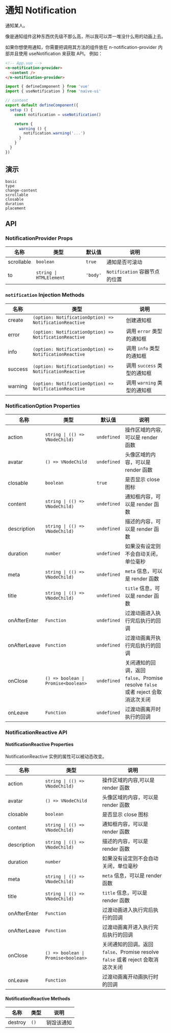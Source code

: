 # 通知 Notification

通知某人。

像是通知组件这种东西优先级不那么高，所以我可以弄一堆没什么用的动画上去。

<n-space vertical>
<n-alert title="使用前提" type="warning">
  如果你想使用通知，你需要把调用其方法的组件放在 <n-text code>n-notification-provider</n-text> 内部并且使用 <n-text code>useNotification</n-text> 来获取 API。
</n-alert>
例如：

```html
<!-- App.vue -->
<n-notification-provider>
  <content />
</n-notification-provider>
```

```js
import { defineComponent } from 'vue'
import { useNotification } from 'naive-ui'

// content
export default defineComponent({
  setup () {
    const notification = useNotification()

    return {
      warning () {
        notification.warning('...')
      }
    }
  }
})
```

</n-space>

## 演示

```demo
basic
type
change-content
scrollable
closable
duration
placement
```

## API

### NotificationProvider Props

| 名称 | 类型 | 默认值 | 说明 |
| --- | --- | --- | --- |
| scrollable | `boolean` | `true` | 通知是否可滚动 |
| to | `string \| HTMLElement` | `'body'` | `Notification` 容器节点的位置 |

### `notification` Injection Methods

| 名称 | 类型 | 说明 |
| --- | --- | --- |
| create | `(option: NotificationOption) => NotificationReactive` | 创建通知框 |
| error | `(option: NotificationOption) => NotificationReactive` | 调用 `error` 类型的通知框 |
| info | `(option: NotificationOption) => NotificationReactive` | 调用 `info` 类型的通知框 |
| success | `(option: NotificationOption) => NotificationReactive` | 调用 `success` 类型的通知框 |
| warning | `(option: NotificationOption) => NotificationReactive` | 调用 `warning` 类型的通知框 |

### NotificationOption Properties

| 名称 | 类型 | 默认值 | 说明 |
| --- | --- | --- | --- |
| action | `string \| (() => VNodeChild)` | `undefined` | 操作区域的内容,可以是 render 函数 |
| avatar | `() => VNodeChild` | `undefined` | 头像区域的内容，可以是 render 函数 |
| closable | `boolean` | `true` | 是否显示 close 图标 |
| content | `string \| (() => VNodeChild)` | `undefined` | 通知框内容，可以是 render 函数 |
| description | `string \| (() => VNodeChild)` | `undefined` | 描述的内容，可以是 render 函数 |
| duration | `number` | `undefined` | 如果没有设定则不会自动关闭，单位毫秒 |
| meta | `string \| (() => VNodeChild)` | `undefined` | `meta` 信息，可以是 render 函数 |
| title | `string \| (() => VNodeChild)` | `undefined` | `title` 信息，可以是 render 函数 |
| onAfterEnter | `Function` | `undefined` | 过渡动画进入执行完后执行的回调 |
| onAfterLeave | `Function` | `undefined` | 过渡动画离开执行完后执行的回调 |
| onClose | `() => boolean \| Promise<boolean>` | `undefined` | 关闭通知的回调，返回 `false`、Promise resolve `false` 或者 reject 会取消这次关闭 |
| onLeave | `Function` | `undefined` | 过渡动画离开时执行的回调 |

### NotificationReactive API

#### NotificationReactive Properties

NotificationReactive 实例的属性可以被动态改变。

| 名称 | 类型 | 说明 |
| --- | --- | --- |
| action | `string \| (() => VNodeChild)` | 操作区域的内容,可以是 render 函数 |
| avatar | `() => VNodeChild` | 头像区域的内容，可以是 render 函数 |
| closable | `boolean` | 是否显示 close 图标 |
| content | `string \| (() => VNodeChild)` | 通知框内容，可以是 render 函数 |
| description | `string \| (() => VNodeChild)` | 描述的内容，可以是 render 函数 |
| duration | `number` | 如果没有设定则不会自动关闭，单位毫秒 |
| meta | `string \| (() => VNodeChild)` | `meta` 信息，可以是 render 函数 |
| title | `string \| (() => VNodeChild)` | `title` 信息，可以是 render 函数 |
| onAfterEnter | `Function` | 过渡动画进入执行完后执行的回调 |
| onAfterLeave | `Function` | 过渡动画离开进入执行完后执行的回调 |
| onClose | `() => boolean \| Promise<boolean>` | 关闭通知的回调。返回 `false`、Promise resolve `false` 或者 reject 会取消这次关闭 |
| onLeave | `Function` | 过渡动画离开动画执行时的回调 |

#### NotificationReactive Methods

| 名称    | 类型 | 说明       |
| ------- | ---- | ---------- |
| destroy | `()` | 销毁该通知 |
